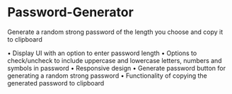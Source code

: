 # Password-Generator
Generate a random strong password of the length you choose and copy it to clipboard

• Display UI with an option to enter password length
• Options to check/uncheck to include uppercase and lowercase letters, numbers and symbols in password
• Responsive design
• Generate password button for generating a random strong password
• Functionality of copying the generated password to clipboard
